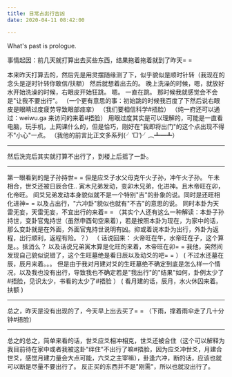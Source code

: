 ```yaml
---
title: 日常占出行吉凶
date: 2020-04-11 08:42:00

---
```

What's past is prologue.

<!--more-->事情起因：前几天就打算出去买些东西，结果拖着拖着就到了昨天= =
本来昨天打算去的，然后先是用灵摆随缘测了下，似乎貌似是顺时针转（我现在的念头是逆时针转你敢信/扶额）
然后就想着出去的。
晚上洗澡的时候，嗯，就放好水开始洗澡的时候，右眼皮开始狂跳。
嗯。
一直在跳。
那时候我就感觉会不会是"让我不要出行"。
（一个更有意思的事：初始跳的时候我百度了下然后说右眼皮是眼睛过度疲劳导致眼部痉挛）
（我们要相信科学#捂脸）
（纯一府还可以通过：weiwu.ga 来访问的来着#捂脸）
用眼过度其实是可以理解的，可能是一直看电脑，玩手机，上网课什么的，但是恰巧，刚好在"我即将出门"的这个点出现不得不"小心"一点。
（我他的前言比正文多系列(╯‵□′)╯︵┻━┻）

* * * * *

然后洗完后其实就打算不出行了，到楼上后摇了一卦。



* * * * *

第一眼看到的是子孙持世= =
但是应爻子水父母克午火子孙，冲午火子孙。
午未相合，世爻还被日辰合住..
寅木兄弟发动，变卯木兄弟，化进神。且木帝旺在卯，化帝旺。
间爻兄弟发动本身貌似就不是一个特别"吉"的卦象的说。同时是还旺相化进神= =
以及占出行，"六冲卦"貌似也就有"不吉"的意思的说。
同时本卦为天雷无妄，天雷无妄，不宜出行的来着= =
（其实个人还有这么一种解读：本卦子孙持世，变卦官鬼持世（虽然申酉旬空来着），若是按照本卦为现在，为家中的话，那么变卦就是在外面，外面官鬼持世说明有凶。抑或着说本卦为出行，外卦为返程，出行顺利，返程有险。？）
（
话说回来：
火帝旺在午，水帝旺在子，这个算是。。抵消么？
以及话说兄弟寅木算是化旺的来着，木帝旺在卯= =
我他，突然间发现自己貌似说错了，这个生旺墓绝是看日辰以及动爻的吧= =
）
(
不过水还墓在辰，辰月来着。。。
但是由于我对月建对爻的生旺墓绝不确定到底是怎么样一个情况，以及我也没有出行，导致我也不确定若是"我出行"的"结果"如何，卦例太少了#捂脸，见识太少，书看的太少了#捂脸
）
(
看月建的话，辰月，水火休囚来着。
扶额
)

* * * * *

总之，昨天是没有出现的了，今天早上出去买了= =
（下雨，撑着雨伞走了几十分钟#捂脸）

* * * * *

总之的总之，简单来看的话，世爻应爻相冲相克，世爻还被合住（这个可以解释为我目前待在家中或者我被这卦"绊住"不出行了嘛#捂脸，因为应爻冲世爻，月建合世爻，感觉月建力量会大点可能，六爻之主宰嘛），卦逢六冲，断的话，应该也就可以断是尽量不要出行了。
反正买的东西并不是"刚需"，所以也就没出行了。
